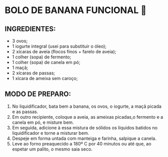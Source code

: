 # BOLO DE BANANA FUNCIONAL :cake:



## INGREDIENTES:



- 3 ovos;
- 1 iogurte integral (usei para substituir o óleo);
- 2 xícaras de aveia (flocos finos + farelo de aveia);
- 1 colher (sopa) de fermento;
- 1 colher (sopa) de canela em pó;
- 1 maçã;
- 2 xícaras de passas;
- 1 xícara de ameixa sem caroço;



## MODO DE PREPARO:



1. No liquidificador, bata bem a banana, os ovos, o iogurte, a maçã picada e as passas.
2. Em outro recipiente, coloque a aveia, as ameixas picadas,o fermento e a canela em pó, e misture bem.
3. Em seguida, adicione à essa mistura de sólidos os líquidos batidos no liquidificador e torne a misturar bem.
4. Despeje em forma untada com manteiga e farinha, salpique a canela.
5. Leve ao forno preaquecido a 180º C por 40 minutos ou até que, ao espetar um palito, o mesmo saia seco.



